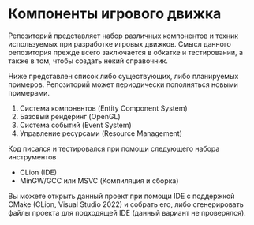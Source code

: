 # Компоненты игрового движка
Репозиторий представляет набор различных компонентов и техник используемых при разработке игровых движков. Смысл данного репозитория прежде всего заключается в обкатке и тестировании, а также в том, чтобы создать некий справочник.

Ниже представлен список либо существующих, либо планируемых примеров. Репозиторий может периодически пополняться новыми примерами.

1) Система компонентов (Entity Component System)
2) Базовый рендеринг (OpenGL)
3) Система событий (Event System)
4) Управление ресурсами (Resource Management)

Код писался и тестировался при помощи следующего набора инструментов
- CLion (IDE)
- MinGW/GCC или MSVC (Компиляция и сборка)

Вы можете открыть данный проект при помощи IDE с поддержкой CMake (CLion, Visual Studio 2022) и собрать его,
либо сгенерировать файлы проекта для подходящей IDE (данный вариант не проверялся).


